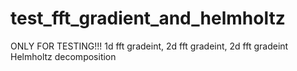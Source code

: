 # test_fft_gradient_and_helmholtz
ONLY FOR TESTING!!! 1d fft gradeint, 2d fft gradeint, 2d fft gradeint Helmholtz decomposition
